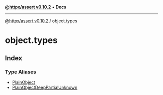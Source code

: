 [**@httpx/assert v0.10.2**](../README.md) • **Docs**

***

[@httpx/assert v0.10.2](../README.md) / object.types

# object.types

## Index

### Type Aliases

- [PlainObject](type-aliases/PlainObject.md)
- [PlainObjectDeepPartialUnknown](type-aliases/PlainObjectDeepPartialUnknown.md)
